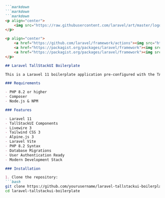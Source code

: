 ```markdown
```markdown
```markdown
```markdown
<p align="center">
    <img src="https://raw.githubusercontent.com/laravel/art/master/logo-lockup/5%20SVG/2%20CMYK/1%20Full%20Color/laravel-logolockup-cmyk-red.svg" width="400" alt="Laravel Logo">
</p>

<p align="center">
    <a href="https://github.com/laravel/framework/actions"><img src="https://github.com/laravel/framework/workflows/tests/badge.svg" alt="Build Status"></a>
    <a href="https://packagist.org/packages/laravel/framework"><img src="https://img.shields.io/packagist/v/laravel/framework" alt="Latest Stable Version"></a>
    <a href="https://packagist.org/packages/laravel/framework"><img src="https://img.shields.io/packagist/l/laravel/framework" alt="License"></a>
</p>

## Laravel TallStackUI Boilerplate

This is a Laravel 11 boilerplate application pre-configured with the TALL stack (Tailwind CSS, Alpine.js, Laravel, Livewire) and TallStackUI components.

### Requirements

- PHP 8.2 or higher
- Composer
- Node.js & NPM

### Features

- Laravel 11
- TallStackUI Components
- Livewire 3
- Tailwind CSS 3
- Alpine.js 3
- Laravel Vite
- PHP 8.2 Syntax
- Database Migrations
- User Authentication Ready
- Modern Development Stack

### Installation

1. Clone the repository:
```bash
git clone https://github.com/yourusername/laravel-tallstackui-boilerplate.git
cd laravel-tallstackui-boilerplate
